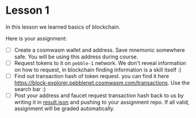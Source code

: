 # Lesson 1

In this lesson we learned basics of blockchain.

Here is your assignment:

- [ ] Create a cosmwasm wallet and address. Save mnemonic somewhere safe. You will be using this address during 
  course.
- [ ] Request tokens to it on `pebble-1` network. We don't reveal information on how to request, in blockchain 
  finding information is a skill itself :)
- [ ] Find out transaction hash of token request. you can find it here
  https://block-explorer.pebblenet.cosmwasm.com/transactions. Use the search bar :)
- [ ] Post your address and faucet request transaction hash back to us by writing it in [result.json](result.json) 
  and pushing to your assignment repo. If all valid, assignment will be graded automatically.
